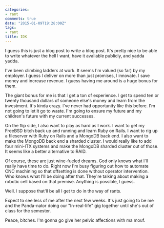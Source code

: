 ```yaml
---
categories:
- rant
comments: true
date: "2015-01-09T19:28:00Z"
tags:
- rant
title: IDK
---
```


I guess this is just a blog post to write a blog post. It's pretty nice
to be able to write whatever the hell I want, have it available
publicly, and yadda yadda.

I've been climbing ladders at work. It seems I'm valued (so far) by my
employer. I guess I deliver on more than just promises, I innovate. I
save money and increase revenue. I guess having me around is a huge
bonus for them.

The giant bonus for me is that I get a ton of experience. I get to spend
ten or twenty thousand dollars of someone else's money and learn from
the investment. It's kinda crazy. I've never had opportunity like this
before. I'm not going to let it go to waste. I'm going to ensure my
future and my children's future with my current successes.

On the flip side, I also want to play as hard as I work. I want to get
my FreeBSD bitch back up and running and learn Ruby on Rails. I want to
rig up a fileserver with Ruby on Rails and a MongoDB back end. I also
want to make the MongoDB back end a sharded cluster. I would really like
to add four mini-ITX systems and make the MongoDB sharded cluster out of
those. It seems like a better alternative to RAID.

Of course, these are just wine-fueled dreams. God only knows what I'll
really have time to do. Right now I'm busy figuring out how to automate
CNC machining so that offsetting is done without operator intervention.
Who knows what I'll be doing after that. They're talking about making a
robotic cell based on that premise. Anything is possible, I guess.

Well. I suppose that'll be all I get to do in the way of rants.

Expect to see less of me after the next few weeks. It's just going to be
me and the Panda-nator doing our "In-real-life" gig together until she's
out of class for the semester.

Peace, bitches. I'm gonna go give her pelvic affections with ma mouf.
